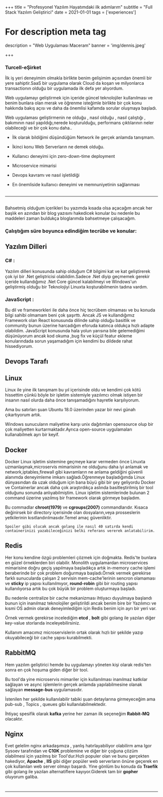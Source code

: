 +++
title = "Profesyonel Yazılım Hayatımdaki ilk adımlarım"
subtitle = "Full Stack Yazılım Geliştirici"
date = 2021-01-01
tags = ['experiences']


# For description meta tag
description = "Web Uygulaması Maceram"
banner = 'img/dennis.jpeg'

+++

### Turcell-eŞirket

İlk iş yeri deneyimim olmakla birlikte benim gelişimim açısından önemli bir yere sahiptir.SaaS bir uygulama olarak Cloud da koşan ve milyonlarca transactionın olduğu bir uygulamada ilk defa yer alıyordum.

Web uygulamayı geliştirmek için içeride güncel teknolojiler kullanılması ve benim bunlara olan merak ve öğrenme isteğimle birlikte bir çok konu hakkında bakış açısı ve daha da önemlisi kafamda sorular oluşmaya başladı.

Web uygulaması geliştirmenin ne olduğu , nasıl olduğu , nasıl çalıştığı , bakımının nasıl yapıldığı,nerede koşturulduğu, performans çıktılarının neler olabileceği ve bir çok konu daha..

- İlk olarak bildiğimi düşündüğüm Network ile gerçek anlamda tanışmam.

- İkinci konu Web Serverların ne demek olduğu.

- Kullanıcı deneyimi için zero-down-time deployment

- Microservice mimarisi

- Devops kavramı ve nasıl işletildiği

- En önemliside kullanıcı deneyimi ve memnuniyetinin sağlanması

##

---

##

Bahsetmiş olduğum içerikleri bu yazımda kısada olsa açacağım ancak her başlık en azından bir blog yazısını hakedicek konular bu nedenle bu maddeleri zaman buldukça bloglarımda bahsetmeye çalışacağım.

### Çalıştığım süre boyunca edindiğim tecrübe ve konular:

###

## Yazılım Dilleri

### C# :

Yazılım dilleri konusunda sahip olduğum C# bilgimi kat ve kat geliştirerek çok iyi bir .Net geliştricisi olabildim.Sadece .Net diyip geçmemek gerekir içeride kullandığımız .Net Core güncel kalabilmeyi ve Windows'un geliştirmiş olduğu bir Teknolojiyi Linuxta koşturabilmenin tadına vardım.

### JavaScript :

Bu dil ve frameworkleri ile daha önce hiç tecrübem olmaması ve bu konuda bilgi sahibi olmamam beni çok şaşırttı. Ancak JS ve kullandığımız Framework olan React konusunda dilinde sahip olduğu basitlik ve community bunun üzerine harcadığım eforuda katınca oldukça hızlı adapte olabildim. JavaScript konusunda hala yolun yarısına bile gelemediğimi düşünüyorum ancak kod okuma ,bug fix ve küçül featur ekleme konularındada sorun yaşamadığım için kendimi bu dildede rahat hissediyorum.

## Devops Tarafı

## Linux

Linux ile yine ilk tanışmam bu yıl içerisinde oldu ve kendimi çok kötü hissettim çünkü böyle bir işletim sistemiyle yazılımcı olmak istiyen bir insanın nasıl olurda daha önce tanışamadığını hayretle karşılıyorum.

Ama bu satırları şuan Ubuntu 18.0 üzerinden yazar bir nevi günah çıkartıyorum artık.

Windows sunucuların maliyetine karşı unix dağıtımları opensource olup bir çok maliyetten kurtarmaktadır.Ayrıca open-source uygulamaları kullanabilmek ayrı bir keyif.

## Docker

Docker Linux işletim sistemine geçmeye karar vermeden önce Linuxta uzmanlaşmak,microservis mimarisinin ne olduğunu daha iyi anlamak ve network,iptables,firewall gibi kavramların ne anlama geldiğini güvenli alanımda deneyimleme imkanı sağladı.Öğrenmeye başladığımda Linux dünyasından da uzak olduğum için bana büyü gibi bir şey geliyordu Docker ve Containerlar ancak daha çok araştırdıkça aslında basitleştirilmiş bir tool olduğunu sonunda anlıyabilmiştim. Linux işletim sistemlerinde bulunan 2 command üzerine yazılmış bir framework olarak görmeye başladım.

Bu commadlar **chroot(1979)** ve **cgroups(2007)** commandlarıdır.
Kısaca değinirsek bir directory içerisinde olan dosyaların,veya prosseslerin yetkilerinin kısıtlandırılmasıdır.Temel amaç güvenliktir.

`Spoiler gibi olucak ancak golang ile nasıl 40 satırda kendi containerinizi yazabileceğinizi belki referans vererek anlatabilirim.`

## Redis

Her konu kendine özgü problemleri çözmek için doğmakta. Redis'te bunlara en güzel örneklerden biri olabilir. Monolith uygulamardan microservices mimarisine doğru geçiş yapılmaya başladıkça artık in-memory cache işlemi beraberinde bir çok problem doğurmaya başladı.Örnek vermek gerekirse
farklı sunucularda çalışan 2 servisin mem-cache'lerinin sencron olamaması ve **sticky** ip yapısı kullanılmıyor, **round-robin** gibi bir routing yapısı kullanılıyorsa artık bu çok büyük bir problem oluşturmaya
başladı.

Bu nedenle centralize bir cache mekanizması ihtiyacı duyulmaya başlandı bunun için inanılmaz teknolojiler geliştirildi ancak benim bire bir Yazılımcı ve kısmi OS admin olarak deneyimlediğim için Redis benim için ayrı bir yeri var.

Örnek vermek gerekirse incelediğim **etcd** , **bolt** gibi golang ile yazılan diğer key-value storlarıda inceleyebilirsiniz.

Kullanım amacımız microservislerin ortak olarak hızlı bir şekilde yazıp okuyabileceği bir cache yapısı kurabilmekti.

## RabbitMQ

Hem yazılım geliştirici hemde bu uygulamayı yöneten kişi olarak redis'ten sonra en çok hoşuma giden diğer bir tool.

Bu tool'da yine microservis mimariler için kullanılması inanılmaz katkılar sağlayan ve async işlemlerin gerçek anlamda yapılabilmesine olanak sağlayan **message-bus** uygulamasıdır.

İstenilen her şekilde kullanılabilir tabiki şuan detaylarına girmeyeceğim ama pub-sub , Topics , queues gibi kullanılabilmektedir.

İhtiyaç spesifik olarak **kafka** yerine her zaman ilk seçeneğim **Rabbit-MQ** olacaktır.

## Nginx

Evet gelelim nginx arkadaşımıza , yanlış hatırlayabiliyor olabilirm ama Igor Sysoev tarafından ve **C10K** problemine ve diğer bir çoğuna çözüm olabilmesi için yazılmış bir Tool'dur.Hızlı populer olan ve bunu gerçekten hakediyor, **Apache** , **IIS** gibi diğer popüler web serverların önüne geçerek en çok kullanılan web server olmayı başardı. Yine gönlüm bu konuda da **Traefik** gibi golang ile yazılan alternatiflere kayıyor.Giderek tam bir **gopher** oluyorum galiba.

#

---

#
